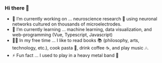 ### Hi there 👋

- 🔭 I’m currently working on ... neuroscience research 🧠 using neuronal networks cultured on thousands of microelectrodes.
- 🌱 I’m currently learning ... machine learning, data visualization, and web-programming (Vue, Typescript, Javascript)
- 💁‍♂️ In my free time ... I like to read books 📚 (philosophy, arts, technology, etc.), cook pasta 🍝, drink coffee ☕️, and play music 🎶.
- ⚡ Fun fact ... I used to play in a heavy metal band 🎸

<!--
**tk-neuron/tk-neuron** is a ✨ _special_ ✨ repository because its `README.md` (this file) appears on your GitHub profile.

Here are some ideas to get you started:

- 🔭 I’m currently working on ... neuroscience research, using neuronal networks cultured on thousands of microelectrodes
- 🌱 I’m currently learning ... machine learning, web-programming (Vue, Typescript, Javascript)
- 💬 Ask me about ...
- ⚡ Fun fact ... used to play in a heavy metal band! 🎸😎
-->
